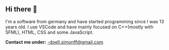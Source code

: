 ## Hi there 👋

I'm a software from germany and have started programming since I was 13 years old. I use VSCode and have mainly focused on C++(mostly with SFML), HTML, CSS and some JavaScript.

**Contact me under:**
  -doell.simonff@gmail.com


<!--
**SimonDoell/SimonDoell** is a ✨ _special_ ✨ repository because its `README.md` (this file) appears on your GitHub profile.

Here are some ideas to get you started:

- 🔭 I’m currently working on ...
- 🌱 I’m currently learning ...
- 👯 I’m looking to collaborate on ...
- 🤔 I’m looking for help with ...
- 💬 Ask me about ...
- 📫 How to reach me: ...
- 😄 Pronouns: ...
- ⚡ Fun fact: ...
-->
